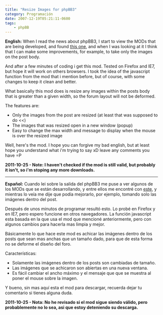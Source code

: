 ```yaml
---
title: "Resize Images for phpBB3"
category: Programación
date: 2007-12-19T05:21:11-0600
tags:
    - phpBB
---
```


**English:** When I read the news about phpBB3, I start to view the MODs that are being developed, and found [this one](http://www.phpbb.com/community/viewtopic.php?f=70&amp;t=577794), and when I was looking at it I think that I can make some improvements, for example, to take only the images on the post body.

And after a few minutes of coding i get this mod. Tested on Firefox and IE7, but hope it will work on others browsers. I took the idea of the javascript function from the mod that i mention before, but of course, with some changes to keep it clean and better.

What basically this mod does is resize any images within the posts body that is greater than a given width, so the forum layout will not be deformed.

The features are:

*   Only the images from the post are resized (at least that was supposed to do &lt;&lt;)
*   The images that was resized open in a new window (popup)
*   Easy to change the max width and message to display when the mouse is over the resized image

Well, here&#39;s the mod. I hope you can forgive my bad english, but at least hope you understand what i&#39;m trying to say xD leave any comments you have =P

**2011-10-25 - Note: I haven&#39;t checked if the mod is still valid, but probably it isn&#39;t, so i&#39;m stoping any more downloads.** 

--------

**Español:** Cuando lei sobre la salida del phpBB3 me puse a ver algunos de los MODs que se están desarrollando, y entre ellos me encontré con [este](http://www.phpbb.com/community/viewtopic.php?f=70&amp;t=577794), y mientras lo veía me dije que podía mejorarlo, por ejemplo, tomando solo las imágenes dentro del post.

Después de unos minutos de programar resultó esto. Lo probé en Firefox y en IE7, pero espero funcione en otros navegadores. La función javascript esta basada en la que usa el mod que mencioné anteriormente, pero con algunos cambios para hacerla mas limpia y mejor.

Básicamente lo que hace este mod es achicar las imágenes dentro de los posts que sean mas anchas que un tamaño dado, para que de esta forma no se deforme el diseño del foro.

Características:

*   Solamente las imágenes dentro de los posts son cambiadas de tamaño.
*   Las imágenes que se achicaron son abiertas en una nueva ventana.
*   Es fácil cambiar el ancho máximo y el mensaje que que se muestra al poner el mouse sobre la imagen.

Y bueno, sin mas aquí esta el mod para descargar, recuerda dejar tu comentario si tienes alguna duda.

**2011-10-25 - Nota: No he revisado si el mod sigue siendo válido, pero probablemente no lo sea, asi que estoy deteniendo su descarga.**